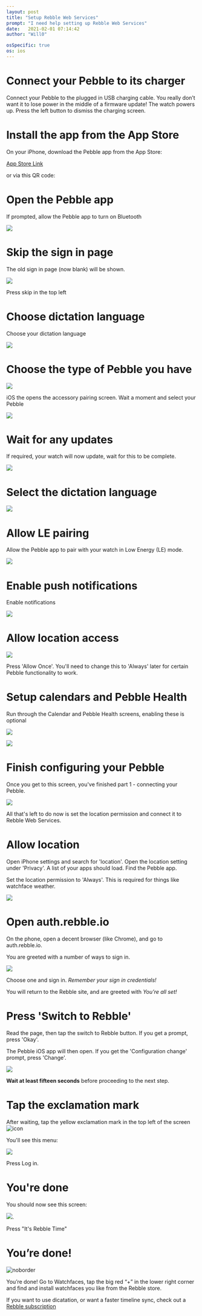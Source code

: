 ```yaml
---
layout: post
title: "Setup Rebble Web Services"
prompt: "I need help setting up Rebble Web Services"
date:   2021-02-01 07:14:42
author: "Will0"

osSpecific: true
os: ios
---
```


# Connect your Pebble to its charger   

Connect your Pebble to the plugged in USB charging cable. You really don’t want it to lose power in the middle of a firmware update! The watch powers up. Press the left button to dismiss the charging screen.

# Install the app from the App Store

On your iPhone, download the Pebble app from the App Store:

[App Store Link](https://itunes.apple.com/en/app/pebble/id957997620?mt=8)

<notmobile>

or via this QR code:   

<qr url="https://itunes.apple.com/en/app/pebble/id957997620?mt=8" />

</notmobile>
   
# Open the Pebble app

If prompted, allow the Pebble app to turn on Bluetooth

![](/images/ios/setup1.png)

# Skip the sign in page

The old sign in page (now blank) will be shown.   

![](/images/ios/setup2.png)

Press skip in the top left

# Choose dictation language

Choose your dictation language

![](/images/ios/setup3.png)

# Choose the type of Pebble you have

![](/images/ios/setup4.png)

iOS the opens the accessory pairing screen. Wait a moment and select your Pebble

![](/images/ios/setup5.png)

# Wait for any updates

If required, your watch will now update, wait for this to be complete.

![](/images/ios/setup7.png)

# Select the dictation language

![](/images/ios/setup8.png)

# Allow LE pairing

Allow the Pebble app to pair with your watch in Low Energy (LE) mode.

![](/images/ios/setup10.png)

# Enable push notifications

Enable notifications

![](/images/ios/setup12.png)

# Allow location access

![](/images/ios/setup13.png)

Press 'Allow Once'. You'll need to change this to 'Always' later for certain Pebble functionality to work.

# Setup calendars and Pebble Health

Run through the Calendar and Pebble Health screens, enabling these is optional

![](/images/ios/setup14.png)

![](/images/ios/setup15.png)

# Finish configuring your Pebble

Once you get to this screen, you've finished part 1 - connecting your Pebble.   
   
![](/images/ios/setup16.png)   
   
All that's left to do now is set the location permission and connect it to Rebble Web Services.

# Allow location

Open iPhone settings and search for 'location'. Open the location setting under 'Privacy'.
A list of your apps should load. Find the Pebble app.

Set the location permission to 'Always'. This is required for things like watchface weather.

![](/images/ios/setup17.png)

# Open auth.rebble.io

On the phone, open a decent browser (like Chrome), and go to auth.rebble.io.

<notmobile>
    <qr url="https://auth.rebble.io" />
</notmobile>

You are greeted with a number of ways to sign in.   
     
     
![](/images/ios/setup18.png)   
   
Choose one and sign in. *Remember your sign in credentials!*

You will return to the Rebble site, and are greeted with *You’re all set!*   

# Press 'Switch to Rebble'

Read the page, then tap the switch to Rebble button. If you get a prompt, press 'Okay'.

The Pebble iOS app will then open. If you get the 'Configuration change' prompt, press 'Change'.

![](/images/ios/boot1.png)
   
**Wait at least fifteen seconds** before proceeding to the next step.

# Tap the exclamation mark

After waiting, tap the yellow exclamation mark in the top left of the screen ![icon](/images/ios/boot4.png)

You'll see this menu:

![](/images/ios/boot2.png)

Press Log in. 

# You're done

You should now see this screen:

![](/images/ios/boot3.png).

Press "It's Rebble Time"

# You’re done!

![noborder](/images/setup/13.png)

You’re done! Go to Watchfaces, tap the big red “+” in the lower right corner and find and install watchfaces you like from the Rebble store.

If you want to use dicatation, or want a faster timeline sync, check out a [Rebble subscription](/topic/subscription)